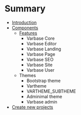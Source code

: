 # Summary

* [Introduction](README.md)
* [Components](chapter1.md)
    * [Features](features.md)
        * Varbase Core
        * Varbase Editor
        * Varbase Landing
        * Varbase Page
        * Varbase SEO
        * Varbase Site
        * Varbase User
    * Themes
        * Bootstrap theme
        * Vartheme
        * VARTHEME\_SUBTHEME
        * Adminimal theme
        * Varbase admin
* [Create new projects](features.md)

